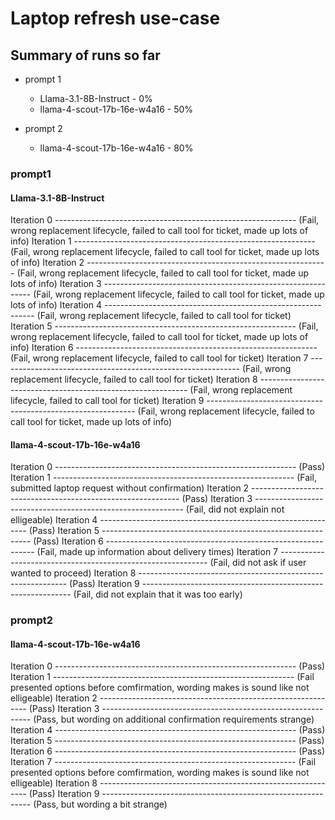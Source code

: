 # Laptop refresh use-case

## Summary of runs so far

* prompt 1
  * Llama-3.1-8B-Instruct - 0%
  * llama-4-scout-17b-16e-w4a16 - 50%

* prompt 2
  * llama-4-scout-17b-16e-w4a16 - 80%

### prompt1

#### Llama-3.1-8B-Instruct 

Iteration 0 ------------------------------------------------------------ (Fail, wrong replacement lifecycle, failed to call tool for ticket, made up lots of info)
Iteration 1 ------------------------------------------------------------ (Fail, wrong replacement lifecycle, failed to call tool for ticket, made up lots of info)
Iteration 2 ------------------------------------------------------------ (Fail, wrong replacement lifecycle, failed to call tool for ticket, made up lots of info)
Iteration 3 ------------------------------------------------------------ (Fail, wrong replacement lifecycle, failed to call tool for ticket, made up lots of info)
Iteration 4 ------------------------------------------------------------ (Fail, wrong replacement lifecycle, failed to call tool for ticket)
Iteration 5 ------------------------------------------------------------ (Fail, wrong replacement lifecycle, failed to call tool for ticket, made up lots of info)
Iteration 6 ------------------------------------------------------------ (Fail, wrong replacement lifecycle, failed to call tool for ticket)
Iteration 7 ------------------------------------------------------------ (Fail, wrong replacement lifecycle, failed to call tool for ticket)
Iteration 8 ------------------------------------------------------------ (Fail, wrong replacement lifecycle, failed to call tool for ticket)
Iteration 9 ------------------------------------------------------------ (Fail, wrong replacement lifecycle, failed to call tool for ticket, made up lots of info)

#### llama-4-scout-17b-16e-w4a16 
Iteration 0 ------------------------------------------------------------ (Pass)
Iteration 1 ------------------------------------------------------------ (Fail, submitted laptop request without confirmation)
Iteration 2 ------------------------------------------------------------ (Pass)
Iteration 3 ------------------------------------------------------------ (Fail, did not explain not elligeable)
Iteration 4 ------------------------------------------------------------ (Pass)
Iteration 5 ------------------------------------------------------------ (Pass)
Iteration 6 ------------------------------------------------------------ (Fail, made up information about delivery times)
Iteration 7 ------------------------------------------------------------ (Fail, did not ask if user wanted to proceed)
Iteration 8 ------------------------------------------------------------ (Pass)
Iteration 9 ------------------------------------------------------------ (Fail, did not explain that it was too early)

### prompt2

#### llama-4-scout-17b-16e-w4a16 

Iteration 0 ------------------------------------------------------------ (Pass)
Iteration 1 ------------------------------------------------------------ (Fail presented options before comfirmation,  wording makes is sound like not elligeable)
Iteration 2 ------------------------------------------------------------ (Pass)
Iteration 3 ------------------------------------------------------------ (Pass, but wording on additional confirmation requirements strange)
Iteration 4 ------------------------------------------------------------ (Pass)
Iteration 5 ------------------------------------------------------------ (Pass)
Iteration 6 ------------------------------------------------------------ (Pass)
Iteration 7 ------------------------------------------------------------ (Fail presented options before comfirmation,  wording makes is sound like not elligeable)
Iteration 8 ------------------------------------------------------------ (Pass)
Iteration 9 ------------------------------------------------------------ (Pass, but wording a bit strange)

